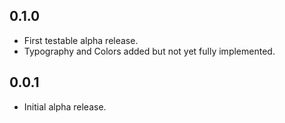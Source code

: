 ## 0.1.0

* First testable alpha release. 
* Typography and Colors added but not yet fully implemented.

## 0.0.1

* Initial alpha release.
